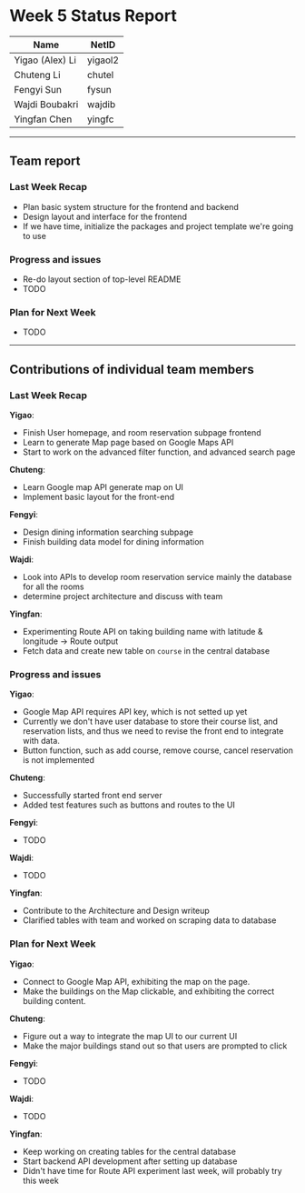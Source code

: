 # Week 5 Status Report

| Name            | NetID   |
| --------------- | ------- |
| Yigao (Alex) Li | yigaol2 |
| Chuteng Li      | chutel  |
| Fengyi Sun      | fysun   |
| Wajdi Boubakri  | wajdib  |
| Yingfan Chen    | yingfc  |

---

## Team report

### Last Week Recap

- Plan basic system structure for the frontend and backend
- Design layout and interface for the frontend
- If we have time, initialize the packages and project template we're going to use

### Progress and issues

- Re-do layout section of top-level README
- TODO

### Plan for Next Week

- TODO

---

## Contributions of individual team members

### Last Week Recap

**Yigao**:

- Finish User homepage, and room reservation subpage frontend
- Learn to generate Map page based on Google Maps API
- Start to work on the advanced filter function, and advanced search page

**Chuteng**:

- Learn Google map API generate map on UI
- Implement basic layout for the front-end

**Fengyi**:

- Design dining information searching subpage
- Finish building data model for dining information

**Wajdi**:

- Look into APIs to develop room reservation service mainly the database for all the rooms
- determine project architecture and discuss with team

**Yingfan**:

- Experimenting Route API on taking building name with latitude & longitude -> Route output
- Fetch data and create new table on `course` in the central database

### Progress and issues

**Yigao**:

- Google Map API requires API key, which is not setted up yet
- Currently we don't have user database to store their course list, and reservation lists, and thus
we need to revise the front end to integrate with data.
- Button function, such as add course, remove course, cancel reservation is not implemented


**Chuteng**:

- Successfully started front end server
- Added test features such as buttons and routes to the UI

**Fengyi**:

- TODO

**Wajdi**:

- TODO

**Yingfan**:

- Contribute to the Architecture and Design writeup
- Clarified tables with team and worked on scraping data to database

### Plan for Next Week

**Yigao**:

- Connect to Google Map API, exhibiting the map on the page.
- Make the buildings on the Map clickable, and exhibiting the correct building content.

**Chuteng**:

- Figure out a way to integrate the map UI to our current UI
- Make the major buildings stand out so that users are prompted to click

**Fengyi**:

- TODO

**Wajdi**:

- TODO

**Yingfan**:

- Keep working on creating tables for the central database
- Start backend API development after setting up database
- Didn't have time for Route API experiment last week, will probably try this week
